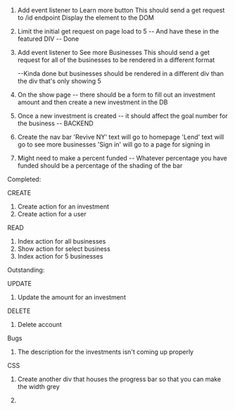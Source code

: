 1. Add event listener to Learn more button
    This should send a get request to /id endpoint
    Display the element to the DOM 

2. Limit the initial get request on page load to 5 -- And have these in the featured DIV -- Done 

3. Add event listener to See more Businesses
    This should send a get request for all of the businesses to be rendered in a different format 

    --Kinda done but businesses should be rendered in a different div than the div that's only showing 5 

4. On the show page -- there should be a form to fill out an investment amount and then create a new investment in the DB 

5. Once a new investment is created -- it should affect the goal number for the business  -- BACKEND 

6. Create the nav bar 
    'Revive NY' text will go to homepage
    'Lend' text will go to see more businesses 
    'Sign in' will go to a page for signing in

7. Might need to make a percent funded -- Whatever percentage you have funded should be a percentage of the shading of the bar 


Completed: 

CREATE
1. Create action for an investment
2. Create action for a user

READ
1. Index action for all businesses
2. Show action for select business
3. Index action for 5 businesses 


Outstanding: 

UPDATE
1. Update the amount for an investment 

DELETE 
1. Delete account 

Bugs
1. The description for the investments isn't coming up properly 

CSS
1. Create another div that houses the progress bar so that you can make the width grey 

2. 


